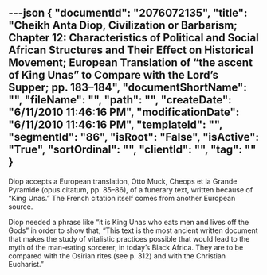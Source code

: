 ---json
{
  "documentId": "2076072135",
  "title": "Cheikh Anta Diop, Civilization or Barbarism; Chapter 12: Characteristics of Political and Social African Structures and Their Effect on Historical Movement; European Translation of “the ascent of King Unas” to Compare with the Lord’s Supper; pp. 183–184",
  "documentShortName": "",
  "fileName": "",
  "path": "",
  "createDate": "6/11/2010 11:46:16 PM",
  "modificationDate": "6/11/2010 11:46:16 PM",
  "templateId": "",
  "segmentId": "86",
  "isRoot": "False",
  "isActive": "True",
  "sortOrdinal": "",
  "clientId": "",
  "tag": ""
}
---

Diop accepts a European translation, Otto Muck, Cheops et la Grande Pyramide (opus citatum, pp. 85–86), of a funerary text, written because of “King Unas.” The French citation itself comes from another European source.

Diop needed a phrase like “it is King Unas who eats men and lives off the Gods” in order to show that, “This text is the most ancient written document that makes the study of vitalistic practices possible that would lead to the myth of the man-eating sorcerer, in today’s Black Africa. They are to be compared with the Osirian rites (see p. 312) and with the Christian Eucharist.”
